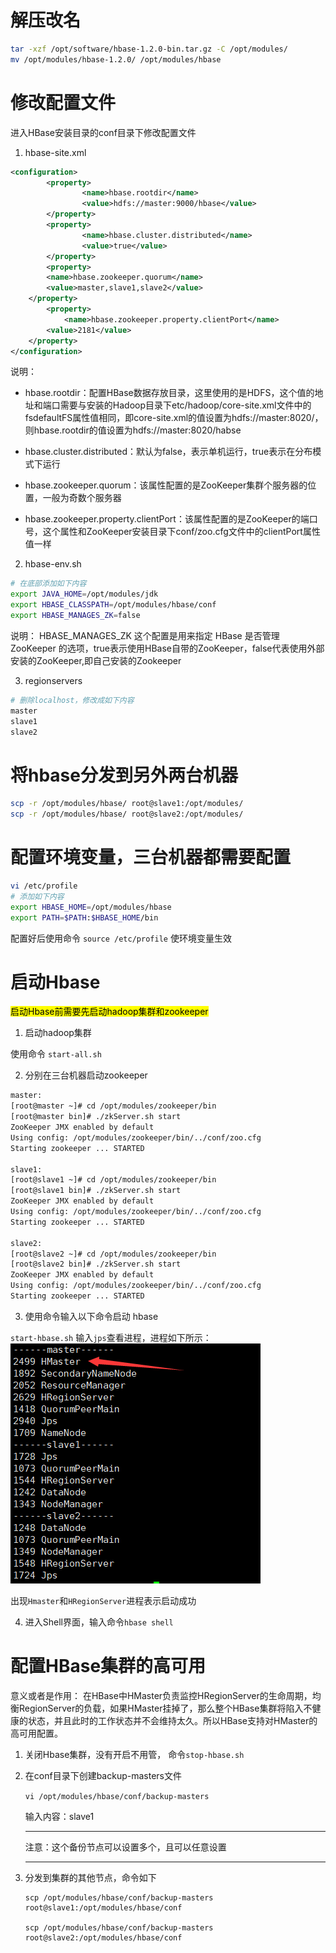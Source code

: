 # 解压改名
```sh
tar -xzf /opt/software/hbase-1.2.0-bin.tar.gz -C /opt/modules/
mv /opt/modules/hbase-1.2.0/ /opt/modules/hbase
```
# 修改配置文件
进入HBase安装目录的conf目录下修改配置文件

1. hbase-site.xml 

```xml
<configuration>
        <property>
                <name>hbase.rootdir</name>
                <value>hdfs://master:9000/hbase</value>
        </property>
        <property>
                <name>hbase.cluster.distributed</name>
                <value>true</value>
        </property>
        <property>
		<name>hbase.zookeeper.quorum</name>
		<value>master,slave1,slave2</value>
	</property>
        <property>
	        <name>hbase.zookeeper.property.clientPort</name>
		<value>2181</value>
	</property>
</configuration>
```
说明：
- hbase.rootdir：配置HBase数据存放目录，这里使用的是HDFS，这个值的地址和端口需要与安装的Hadoop目录下etc/hadoop/core-site.xml文件中的fsdefaultFS属性值相同，即core-site.xml的值设置为hdfs://master:8020/，则hbase.rootdir的值设置为hdfs://master:8020/habse

- hbase.cluster.distributed：默认为false，表示单机运行，true表示在分布模式下运行

- hbase.zookeeper.quorum：该属性配置的是ZooKeeper集群个服务器的位置，一般为奇数个服务器

- hbase.zookeeper.property.clientPort：该属性配置的是ZooKeeper的端口号，这个属性和ZooKeeper安装目录下conf/zoo.cfg文件中的clientPort属性值一样

2. hbase-env.sh
```sh
# 在底部添加如下内容
export JAVA_HOME=/opt/modules/jdk
export HBASE_CLASSPATH=/opt/modules/hbase/conf
export HBASE_MANAGES_ZK=false
```
说明： HBASE_MANAGES_ZK 这个配置是用来指定 HBase 是否管理 ZooKeeper 的选项，true表示使用HBase自带的ZooKeeper，false代表使用外部安装的ZooKeeper,即自己安装的Zookeeper

3. regionservers
```sh
# 删除localhost，修改成如下内容
master
slave1
slave2
```

# 将hbase分发到另外两台机器
```sh
scp -r /opt/modules/hbase/ root@slave1:/opt/modules/
scp -r /opt/modules/hbase/ root@slave2:/opt/modules/
```

# 配置环境变量，三台机器都需要配置
```sh
vi /etc/profile
# 添加如下内容
export HBASE_HOME=/opt/modules/hbase
export PATH=$PATH:$HBASE_HOME/bin
```
配置好后使用命令 ` source /etc/profile ` 使环境变量生效

# 启动Hbase
<mark>启动Hbase前需要先启动hadoop集群和zookeeper</mark>

1. 启动hadoop集群

使用命令 ` start-all.sh `

2. 分别在三台机器启动zookeeper
```sh
master:
[root@master ~]# cd /opt/modules/zookeeper/bin
[root@master bin]# ./zkServer.sh start
ZooKeeper JMX enabled by default
Using config: /opt/modules/zookeeper/bin/../conf/zoo.cfg
Starting zookeeper ... STARTED

slave1:
[root@slave1 ~]# cd /opt/modules/zookeeper/bin
[root@slave1 bin]# ./zkServer.sh start
ZooKeeper JMX enabled by default
Using config: /opt/modules/zookeeper/bin/../conf/zoo.cfg
Starting zookeeper ... STARTED

slave2:
[root@slave2 ~]# cd /opt/modules/zookeeper/bin
[root@slave2 bin]# ./zkServer.sh start
ZooKeeper JMX enabled by default
Using config: /opt/modules/zookeeper/bin/../conf/zoo.cfg
Starting zookeeper ... STARTED
```
3. 使用命令输入以下命令启动 hbase

` start-hbase.sh `
输入`jps`查看进程，进程如下所示：
![进程](img/hbase%E5%90%AF%E5%8A%A8.png)

出现`Hmaster`和`HRegionServer`进程表示启动成功

4. 进入Shell界面，输入命令`hbase shell`


# 配置HBase集群的高可用
意义或者是作用：
在HBase中HMaster负责监控HRegionServer的生命周期，均衡RegionServer的负载，如果HMaster挂掉了，那么整个HBase集群将陷入不健康的状态，并且此时的工作状态并不会维持太久。所以HBase支持对HMaster的高可用配置。

1. 关闭Hbase集群，没有开启不用管，
命令`stop-hbase.sh`

2. 在conf目录下创建backup-masters文件

    `vi /opt/modules/hbase/conf/backup-masters`

    输入内容：slave1
    - - -
    注意：这个备份节点可以设置多个，且可以任意设置
    - - -
3. 分发到集群的其他节点，命令如下

    ```
    scp /opt/modules/hbase/conf/backup-masters root@slave1:/opt/modules/hbase/conf

    scp /opt/modules/hbase/conf/backup-masters root@slave2:/opt/modules/hbase/conf
    ```